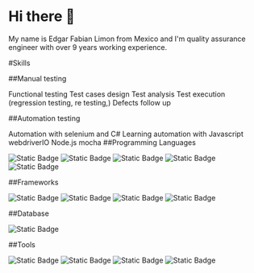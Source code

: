 # Hi there 👋

My name is Edgar Fabian Limon from Mexico and I'm quality assurance engineer with over 9 years working experience.

#Skills

##Manual testing

Functional testing
Test cases design
Test analysis
Test execution (regression testing, re testing,)
Defects follow up

##Automation testing

Automation with selenium and C#
Learning automation with Javascript webdriverIO Node.js mocha
##Programming Languages

![Static Badge](https://img.shields.io/badge/C-%23A8B9CC?style=for-the-badge&logo=c&labelColor=black)   ![Static Badge](https://img.shields.io/badge/C%2B%2B-%2300599C?style=for-the-badge&logo=c%2B%2B&labelColor=black)   ![Static Badge](https://img.shields.io/badge/C%23-%2300599C?style=for-the-badge&logo=c%23&labelColor=black)   ![Static Badge](https://img.shields.io/badge/Java-%235DACDF?style=for-the-badge&logo=Java&labelColor=black)   ![Static Badge](https://img.shields.io/badge/Javascript-%23F7DF1E?style=for-the-badge&logo=javascript&labelColor=black)



##Frameworks

![Static Badge](https://img.shields.io/badge/Selenium-%2343B02A?style=for-the-badge&logo=selenium&labelColor=black)   ![Static Badge](https://img.shields.io/badge/WebdriderIO-%23EA5906?style=for-the-badge&logo=webdriverio&labelColor=black)  ![Static Badge](https://img.shields.io/badge/NodeJS-%235FA04E?style=for-the-badge&logo=node.js&labelColor=black)    ![Static Badge](https://img.shields.io/badge/Mocha-%238D6748?style=for-the-badge&logo=mocha&labelColor=black)

##Database

![Static Badge](https://img.shields.io/badge/SQL-%234479A1?style=for-the-badge&logo=SQL&labelColor=black)

##Tools

![Static Badge](https://img.shields.io/badge/Visual%20Studio-purple?style=flat-square)   ![Static Badge](https://img.shields.io/badge/Visual%20Studio%20Code-blue?style=flat-square)   ![Static Badge](https://img.shields.io/badge/Jira-%230052CC?style=for-the-badge&logo=Jira)   ![Static Badge](https://img.shields.io/badge/Azure%20devops%20-%20blue?style=for-the-badge)







<!--
**eflimon/eflimon** is a ✨ _special_ ✨ repository because its `README.md` (this file) appears on your GitHub profile.

Here are some ideas to get you started:

- 🔭 I’m currently working on ...
- 🌱 I’m currently learning ...
- 👯 I’m looking to collaborate on ...
- 🤔 I’m looking for help with ...
- 💬 Ask me about ...
- 📫 How to reach me: ...
- 😄 Pronouns: ...
- ⚡ Fun fact: ...
-->
